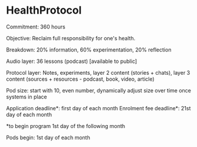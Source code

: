 # HealthProtocol
Commitment: 360 hours

Objective: Reclaim full responsibility for one's health.

Breakdown: 20% information, 60% experimentation, 20% reflection

Audio layer: 36 lessons (podcast) [available to public]

Protocol layer: Notes, experiments, layer 2 content (stories + chats), layer 3 content (sources + resources - podcast, book, video, article)

Pod size: start with 10, even number, dynamically adjust size over time once systems in place

Application deadline*: first day of each month
Enrolment fee deadline*: 21st day of each month

*to begin program 1st day of the following month

Pods begin: 1st day of each month
